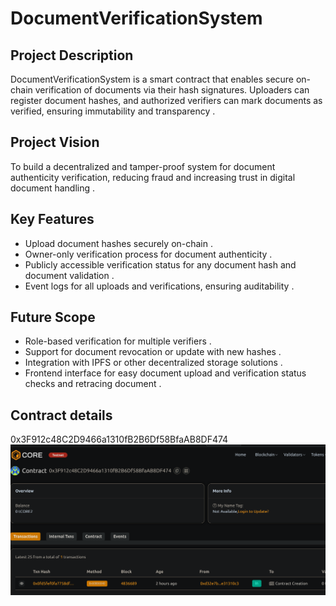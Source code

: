 # DocumentVerificationSystem

## Project Description 
DocumentVerificationSystem is a smart contract that enables secure on-chain verification of documents via their hash signatures. Uploaders can register document hashes, and authorized verifiers can mark documents as verified, ensuring immutability and transparency .

## Project Vision 
To build a decentralized and tamper-proof system for document authenticity verification, reducing fraud and increasing trust in digital document handling  .

## Key Features
- Upload document hashes securely on-chain .
- Owner-only verification process for document authenticity .
- Publicly accessible verification status for any document hash and document validation .
- Event logs for all uploads and verifications, ensuring auditability .

## Future Scope
- Role-based verification for multiple verifiers . 
- Support for document revocation or update with new hashes .
- Integration with IPFS or other decentralized storage solutions . 
- Frontend interface for easy document upload and verification status checks and retracing document .

## Contract details 
0x3F912c48C2D9466a1310fB2B6Df58BfaAB8DF474![alt text](image.png)
